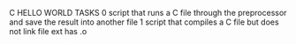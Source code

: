 C HELLO WORLD TASKS
0 script that runs a C file through the preprocessor and save the result into another file
1 script that compiles a C file but does not link file ext has .o
